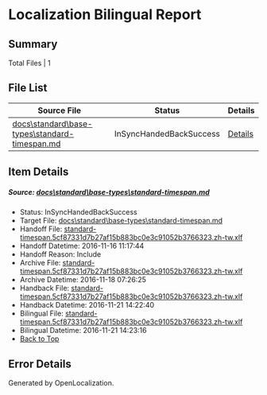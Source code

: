 # <a name='report-top'></a> Localization Bilingual Report

## Summary
 Total Files | 1

## File List
 Source File | Status | Details 
 ----------- | ------ | ------- 
 [docs\standard\base-types\standard-timespan.md](https://github.com/dotnet/docs/blob/fb00da6505c9edb6a49d2003ae9bcb8e74c11d6c/docs/standard/base-types/standard-timespan.md) | InSyncHandedBackSuccess | [Details](#bb209c7bac71960fa0a679e546bedae486b412b83308)

## Item Details
##### <a name='bb209c7bac71960fa0a679e546bedae486b412b83308'></a> Source: [docs\standard\base-types\standard-timespan.md](https://github.com/dotnet/docs/blob/fb00da6505c9edb6a49d2003ae9bcb8e74c11d6c/docs/standard/base-types/standard-timespan.md)
* Status: InSyncHandedBackSuccess
* Target File: [docs\standard\base-types\standard-timespan.md](https://github.com/dotnet/docs.zh-tw/blob/9620d1fa50d51e1cb1da0848a5a8a3cd7cfdebdb/docs/standard/base-types/standard-timespan.md)
* Handoff File: [standard-timespan.5cf87331d7b27af15b883bc0e3c91052b3766323.zh-tw.xlf](https://github.com/dotnet/docs.handoff/blob/822fc4c86b093bd0e8e6220f197f2c66ba6fc742/ol-handoff/dotnet/docs.zh-tw/master/ht-p2/standard-timespan.5cf87331d7b27af15b883bc0e3c91052b3766323.zh-tw.xlf)
* Handoff Datetime: 2016-11-16 11:17:44
* Handoff Reason: Include
* Archive File: [standard-timespan.5cf87331d7b27af15b883bc0e3c91052b3766323.zh-tw.xlf](https://github.com/dotnet/docs.handoff/blob/54b2315f7f2b6a1a74ec63053cbdae50321f54f3/ol-archive/dotnet/docs.zh-tw/master/ht-p2/standard-timespan.5cf87331d7b27af15b883bc0e3c91052b3766323.zh-tw.xlf)
* Archive Datetime: 2016-11-18 07:26:25
* Handback File: [standard-timespan.5cf87331d7b27af15b883bc0e3c91052b3766323.zh-tw.xlf](https://github.com/dotnet/docs.handback/blob/95f7401d2500ac31ac8c7cbf10bbb517d3882973/ol-handback/dotnet/docs.zh-tw/master/ht-p2/standard-timespan.5cf87331d7b27af15b883bc0e3c91052b3766323.zh-tw.xlf)
* Handback Datetime: 2016-11-21 14:22:40
* Bilingual File: [standard-timespan.5cf87331d7b27af15b883bc0e3c91052b3766323.zh-tw.xlf](https://github.com/dotnet/docs.handback/blob/95f7401d2500ac31ac8c7cbf10bbb517d3882973/ol-handback/dotnet/docs.zh-tw/master/ht-p2/standard-timespan.5cf87331d7b27af15b883bc0e3c91052b3766323.zh-tw.xlf)
* Bilingual Datetime: 2016-11-21 14:23:16
* [Back to Top](#report-top)


## Error Details

Generated by OpenLocalization.
